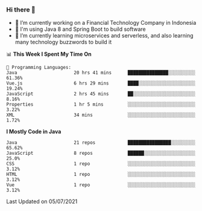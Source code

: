 ### Hi there 👋

<!--
**mazzama/mazzama** is a ✨ _special_ ✨ repository because its `README.md` (this file) appears on your GitHub profile.

Here are some ideas to get you started:

- 🔭 I’m currently working on ...
- 🌱 I’m currently learning ...
- 👯 I’m looking to collaborate on ...
- 🤔 I’m looking for help with ...
- 💬 Ask me about ...
- 📫 How to reach me: ...
- 😄 Pronouns: ...
- ⚡ Fun fact: ...
-->

- 🔭 I’m currently working on a Financial Technology Company in Indonesia
- :gun: I'm using Java 8 and Spring Boot to build software
- 🌱 I’m currently learning microservices and serverless, and also learning many technology buzzwords to build it

<!--START_SECTION:waka-->
📊 **This Week I Spent My Time On** 

```text
💬 Programming Languages: 
Java                     20 hrs 41 mins      ███████████████░░░░░░░░░░   61.36% 
Vue.js                   6 hrs 29 mins       ████░░░░░░░░░░░░░░░░░░░░░   19.24% 
JavaScript               2 hrs 45 mins       ██░░░░░░░░░░░░░░░░░░░░░░░   8.16% 
Properties               1 hr 5 mins         ░░░░░░░░░░░░░░░░░░░░░░░░░   3.22% 
XML                      34 mins             ░░░░░░░░░░░░░░░░░░░░░░░░░   1.72%

```

**I Mostly Code in Java** 

```text
Java                     21 repos            ████████████████░░░░░░░░░   65.62% 
JavaScript               8 repos             ██████░░░░░░░░░░░░░░░░░░░   25.0% 
CSS                      1 repo              ░░░░░░░░░░░░░░░░░░░░░░░░░   3.12% 
HTML                     1 repo              ░░░░░░░░░░░░░░░░░░░░░░░░░   3.12% 
Vue                      1 repo              ░░░░░░░░░░░░░░░░░░░░░░░░░   3.12%

```



 Last Updated on 05/07/2021
<!--END_SECTION:waka-->